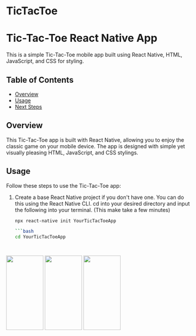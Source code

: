 # TicTacToe

# Tic-Tac-Toe React Native App

This is a simple Tic-Tac-Toe mobile app built using React Native, HTML, JavaScript, and CSS for styling. 

## Table of Contents

- [Overview](#overview)
- [Usage](#usage)
- [Next Steps](#next-steps)

## Overview

This Tic-Tac-Toe app is built with React Native, allowing you to enjoy the classic game on your mobile device. The app is designed with simple yet visually pleasing HTML, JavaScript, and CSS stylings.

## Usage

Follow these steps to use the Tic-Tac-Toe app:

1. Create a base React Native project if you don't have one. You can do this using the React Native CLI. cd into your desired directory and input the following into your terminal. (This make take a few minutes)

   ```bash
   npx react-native init YourTicTacToeApp

   ```bash
   cd YourTicTacToeApp




<img src='https://github.com/AmmarAlzureiqi/TicTacToeApp/assets/100096699/c81b8638-b972-411b-a04a-66a43da90735' width='100' height='200'>
<img src='https://github.com/AmmarAlzureiqi/TicTacToeApp/assets/100096699/1dae2f3f-031f-4e5c-a3a6-a07f6e69acdd' width='100' height='200'>
<img src='https://github.com/AmmarAlzureiqi/TicTacToeApp/assets/100096699/c50075e7-ea9f-4b58-ad9f-d501c1c1919e' width='100' height='200'>

